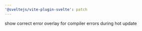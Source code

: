 ```yaml
---
'@sveltejs/vite-plugin-svelte': patch
---
```


show correct error overlay for compiler errors during hot update
